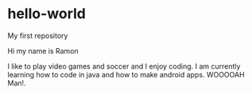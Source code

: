 # hello-world
My first repository

Hi my name is Ramon

I like to play video games and soccer and I enjoy coding. I am currently learning how to code in java and how to make android apps. 
WOOOOAH Man!.

